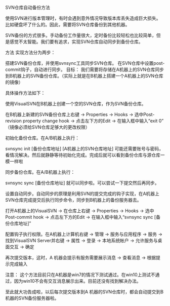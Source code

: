 SVN仓库自动备份方法

使用SVN进行版本管理时，有时会遇到意外情况导致版本库丢失造成巨大损失。比如硬盘坏了什么的。因此，需要将SVN仓库备份到其他机器。

SVN备份的方式很多。手动备份工作量很大，定时备份比较轻松也比较简单，但是感觉不太智能。我们要有追求，实现SVN仓库自动同步到备份仓库。

方法
实现方法分为两步：

搭建SVN备份仓库，并使用svnsync工具同步SVN仓库。
在SVN仓库中设置post-commit钩子，自动进行同步。
目标： 我们需要将存储在A机器上的SVN仓库同步到B机器上的SVN备份仓库。（实际上就是在B机器上搭建一个A机器上的SVN仓库的镜像）

具体操作方法如下：

使用VisualSVN在B机器上创建一个空的SVN仓库，作为SVN备份仓库。

在B机器上新建的SVN备份仓库上右键 -> Properties -> Hooks -> 选中Post-revision property change hook -> 点击左下方的Edit -> 在输入框中输入“exit 0” （镜像必须给SVN仓库足够大的更改权限）

初始化备份仓库。在A/B机器上执行：

svnsync init [备份仓库地址] [A机器上的SVN仓库地址]
可能还需要账号与密码，看情况解决。然后就静静等待初始化完成。完成后就可以看到备份仓库与源仓库一模一样啦

同步备份仓库。在A/B机器上执行：

svnsync sync [备份仓库地址]
就可以同步啦。可以尝试一下提交然后再同步。

设置自动同步。自动同步的原理是利用SVN的提交完成的钩子实现，在A机器上SVN仓库完成提交后执行同步命令，同步到B机器上的备份服务器去。

打开A机器上的VisualSVN -> 在仓库上右键 -> Properties -> Hooks -> 选中Post-commit hook -> 点击左下方的Edit -> 在输入框中输入“svnsync sync [备份仓库地址]”

配置钩子执行权限。在A机器上计算机右键 -> 管理 -> 服务与应用程序 -> 服务 -> 找到VisualSVN Server并右键 -> 属性 -> 登录 -> 本地系统帐户 -> 允许服务与桌面交互 -> 确定

再次提交版本，这时，A 机器会提示有服务需要展示消息 -> 查看消息 -> 根据提示完成输入

注意： 这个方法目前只在A机器是win7的情况下测试通过。在win10上测试不通过，因为win10不会有交互消息展示出来。目前还没有找到解决办法。

至此就大功告成啦，以后每次提交版本到A 机器的SVN仓库时，都会自动提交到B 机器的SVN备份服务器啦。
